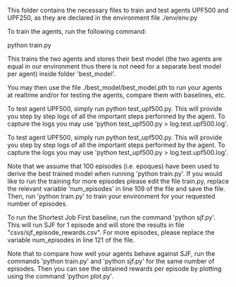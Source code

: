 This folder contains the necessary files to train and test agents UPF500 and UPF250, as they are declared in the environment file ./env/env.py

To train the agents, run the following command:

python train.py

This trains the two agents and stores their best model (the two agents are equal in our environment thus there is not need for a separate best model per agent) inside folder 'best_model'.

You may then use the file ./best_model/best_model.pth to run your agents at realtime and/or for testing the agents, compare them with baselines, etc.

To test agent  UPF500, simply run python test_upf500.py. This will provide you step by step logs of all the important steps performed by the agent. To capture the logs you may use 'python test_upf500.py > log.test.upf500.log'.


To test agent  UPF500, simply run python test_upf500.py. This will provide you step by step logs of all the important steps performed by the agent. To capture the logs you may use 'python test_upf500.py > log.test.upf500.log'.

Note that we assume that 100 episodes (i.e. epoques) have been used to derive the best trained model when running 'python train.py'. If you would like to run the training for more episodes please edit the file train.py, replace the relevant variable 'num_episodes' in line 109 of the file and save the file. Then, run 'python train.py' to train your environment for your requested number of episodes.

To run the Shortest Job First baseline, run the command 'python sjf.py'. This will run SJF for 1 episode and will store the results in file "csvs/sjf_episode_rewards.csv". For more episodes, please replace the variable num_episodes in line 121 of the file.

Note that to compare how well your agents behave against SJF, run the commands 'python train.py' and 'python sjf.py' for the same number of episodes. Then you can see the obtained rewards per episode by plotting using the command 'python plot.py'.



